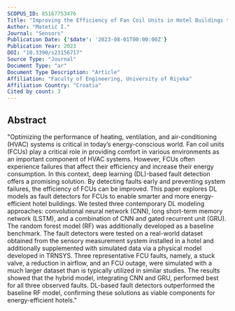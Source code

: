```yaml
---
SCOPUS_ID: 85167753476
Title: "Improving the Efficiency of Fan Coil Units in Hotel Buildings through Deep-Learning-Based Fault Detection"
Author: "Matetić I."
Journal: "Sensors"
Publication Date: {'$date': '2023-08-01T00:00:00Z'}
Publication Year: 2023
DOI: "10.3390/s23156717"
Source Type: "Journal"
Document Type: "ar"
Document Type Description: "Article"
Affiliation: "Faculty of Engineering, University of Rijeka"
Affiliation Country: "Croatia"
Cited by count: 3
---
```


## Abstract
"Optimizing the performance of heating, ventilation, and air-conditioning (HVAC) systems is critical in today’s energy-conscious world. Fan coil units (FCUs) play a critical role in providing comfort in various environments as an important component of HVAC systems. However, FCUs often experience failures that affect their efficiency and increase their energy consumption. In this context, deep learning (DL)-based fault detection offers a promising solution. By detecting faults early and preventing system failures, the efficiency of FCUs can be improved. This paper explores DL models as fault detectors for FCUs to enable smarter and more energy-efficient hotel buildings. We tested three contemporary DL modeling approaches: convolutional neural network (CNN), long short-term memory network (LSTM), and a combination of CNN and gated recurrent unit (GRU). The random forest model (RF) was additionally developed as a baseline benchmark. The fault detectors were tested on a real-world dataset obtained from the sensory measurement system installed in a hotel and additionally supplemented with simulated data via a physical model developed in TRNSYS. Three representative FCU faults, namely, a stuck valve, a reduction in airflow, and an FCU outage, were simulated with a much larger dataset than is typically utilized in similar studies. The results showed that the hybrid model, integrating CNN and GRU, performed best for all three observed faults. DL-based fault detectors outperformed the baseline RF model, confirming these solutions as viable components for energy-efficient hotels."
